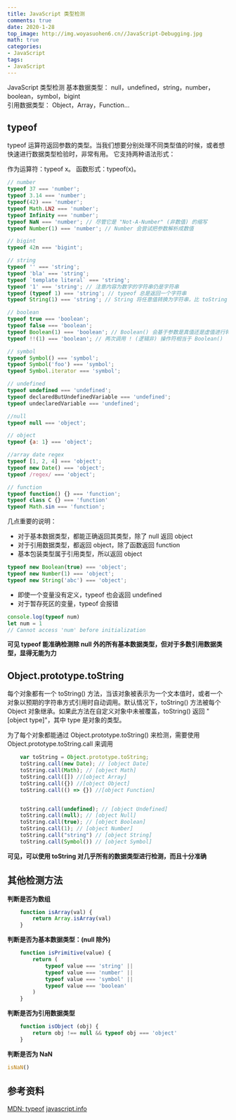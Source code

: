 ```yaml
---
title: JavaScript 类型检测
comments: true
date: 2020-1-28
top_image: http://img.woyasuohen6.cn//JavaScript-Debugging.jpg
math: true
categories: 
- JavaScript
tags:
- JavaScript
---
```

JavaScript 类型检测
基本数据类型：
null，undefined，string，number，boolean，symbol，bigint  
引用数据类型：
Object，Array，Function...
<!-- more -->

## typeof
typeof 运算符返回参数的类型。当我们想要分别处理不同类型值的时候，或者想快速进行数据类型检验时，非常有用。
它支持两种语法形式：

作为运算符：typeof x。
函数形式：typeof(x)。
```js
// number
typeof 37 === 'number';
typeof 3.14 === 'number';
typeof(42) === 'number';
typeof Math.LN2 === 'number';
typeof Infinity === 'number';
typeof NaN === 'number'; // 尽管它是 "Not-A-Number" (非数值) 的缩写
typeof Number(1) === 'number'; // Number 会尝试把参数解析成数值

// bigint
typeof 42n === 'bigint';

// string
typeof '' === 'string';
typeof 'bla' === 'string';
typeof `template literal` === 'string';
typeof '1' === 'string'; // 注意内容为数字的字符串仍是字符串
typeof (typeof 1) === 'string'; // typeof 总是返回一个字符串
typeof String(1) === 'string'; // String 将任意值转换为字符串，比 toString 更安全

// boolean
typeof true === 'boolean';
typeof false === 'boolean';
typeof Boolean(1) === 'boolean'; // Boolean() 会基于参数是真值还是虚值进行转换
typeof !!(1) === 'boolean'; // 两次调用 ! (逻辑非) 操作符相当于 Boolean()

// symbol
typeof Symbol() === 'symbol';
typeof Symbol('foo') === 'symbol';
typeof Symbol.iterator === 'symbol';

// undefined
typeof undefined === 'undefined';
typeof declaredButUndefinedVariable === 'undefined';
typeof undeclaredVariable === 'undefined'; 

//null
typeof null === 'object';

// object
typeof {a: 1} === 'object';

//array date regex
typeof [1, 2, 4] === 'object';
typeof new Date() === 'object';
typeof /regex/ === 'object'; 

// function
typeof function() {} === 'function';
typeof class C {} === 'function'
typeof Math.sin === 'function';
```
几点重要的说明：
- 对于基本数据类型，都能正确返回其类型，除了 null 返回 object
- 对于引用数据类型，都返回 object，除了函数返回 function
- 基本包装类型属于引用类型，所以返回 object
```js
typeof new Boolean(true) === 'object';
typeof new Number(1) === 'object';
typeof new String('abc') === 'object';
```
- 即使一个变量没有定义，typeof 也会返回 undefined
- 对于暂存死区的变量，typeof 会报错
```js
console.log(typeof num)
let num = 1
// Cannot access 'num' before initialization
```
**可见 typeof 能准确检测除 null 外的所有基本数据类型，但对于多数引用数据类型，显得无能为力**


## Object.prototype.toString
每个对象都有一个 toString() 方法，当该对象被表示为一个文本值时，或者一个对象以预期的字符串方式引用时自动调用。默认情况下，toString() 方法被每个 Object 对象继承。如果此方法在自定义对象中未被覆盖，toString() 返回 "[object type]"，其中 type 是对象的类型。

为了每个对象都能通过 Object.prototype.toString() 来检测，需要使用 Object.prototype.toString.call 来调用
```js
    var toString = Object.prototype.toString;
    toString.call(new Date); // [object Date]
    toString.call(Math); // [object Math]
    toString.call([]) //[object Array]
    toString.call({}) //[object Object]
    toString.call(() => {}) //[object Function]


    toString.call(undefined); // [object Undefined]
    toString.call(null); // [object Null]
    toString.call(true); // [object Boolean]
    toString.call(1); // [object Number]
    toString.call("string") // [object String]
    toString.call(Symbol()) // [object Symbol]
```
**可见，可以使用 toString 对几乎所有的数据类型进行检测，而且十分准确**
## 其他检测方法
**判断是否为数组**
```js
    function isArray(val) {
        return Array.isArray(val)
    }
```

**判断是否为基本数据类型：(null 除外)**
```js
    function isPrimitive(value) {
        return (
            typeof value === 'string' ||
            typeof value === 'number' ||
            typeof value === 'symbol' ||
            typeof value === 'boolean'
        )
    }
```

**判断是否为引用数据类型**
```js
    function isObject (obj) {
        return obj !== null && typeof obj === 'object'
    }
```

**判断是否为 NaN**
```js
isNaN()
```

## 参考资料
[MDN: typeof](https://developer.mozilla.org/zh-CN/docs/Web/JavaScript/Reference/Operators/typeof)
[javascript.info](https://zh.javascript.info/types)